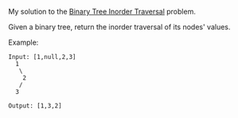 My solution to the [Binary Tree Inorder Traversal](https://leetcode.com/problems/binary-tree-inorder-traversal/) problem.

Given a binary tree, return the inorder traversal of its nodes' values.

Example:
```
Input: [1,null,2,3]  
  1  
   \  
    2  
   /  
  3  

Output: [1,3,2]
```